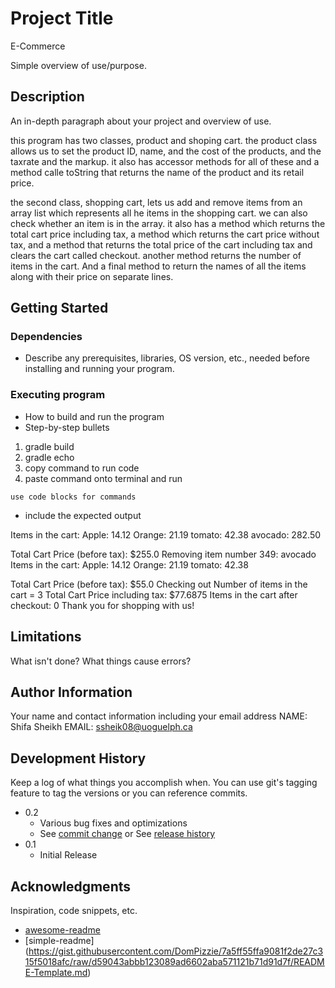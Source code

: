# Project Title
E-Commerce

Simple overview of use/purpose.


## Description

An in-depth paragraph about your project and overview of use.

this program has two classes, product and shoping cart. 
the product class allows us to set the product ID, name, and the cost of the products, and the taxrate and the markup. it also has accessor methods for all of these and a method calle toString that returns the name of the product and its retail price.

the second class, shopping cart, lets us add and remove items from an array list which represents all he items in the shopping cart. we can also check whether an item is in the array. it also has a method which returns the total cart price including tax, a method which returns the cart price without tax, and a method that returns the total price of the cart including tax and clears the cart called checkout. another method returns the number of items in the cart. And a final method to return the names of all the items along with their price on separate lines. 


## Getting Started

### Dependencies

* Describe any prerequisites, libraries, OS version, etc., needed before installing and running your program.



### Executing program

* How to build and run the program
* Step-by-step bullets

1. gradle build
2. gradle echo
3. copy command to run code
4. paste command onto terminal and run
```
use code blocks for commands
```
* include the expected output

Items in the cart:
Apple: 14.12
Orange: 21.19
tomato: 42.38
avocado: 282.50

Total Cart Price (before tax): $255.0
Removing item number 349: avocado
Items in the cart:
Apple: 14.12
Orange: 21.19
tomato: 42.38

Total Cart Price (before tax): $55.0
Checking out 
Number of items in the cart = 3
Total Cart Price including tax: $77.6875
Items in the cart after checkout: 0
Thank you for shopping with us!

## Limitations

What isn't done? What things cause errors?  

## Author Information

Your name and contact information including your email address
NAME: Shifa Sheikh
EMAIL: ssheik08@uoguelph.ca

## Development History

Keep a log of what things you accomplish when.  You can use git's tagging feature to tag the versions or you can reference commits.

* 0.2
    * Various bug fixes and optimizations
    * See [commit change]() or See [release history]()
* 0.1
    * Initial Release

## Acknowledgments

Inspiration, code snippets, etc.
* [awesome-readme](https://github.com/matiassingers/awesome-readme)
* [simple-readme] (https://gist.githubusercontent.com/DomPizzie/7a5ff55ffa9081f2de27c315f5018afc/raw/d59043abbb123089ad6602aba571121b71d91d7f/README-Template.md)



